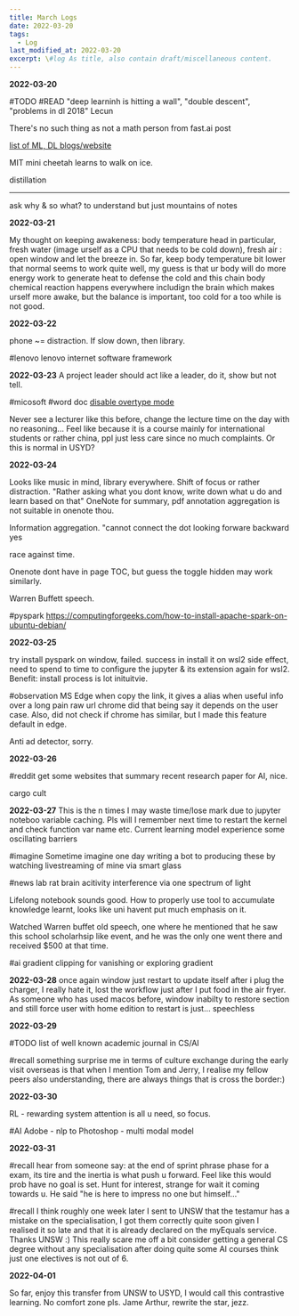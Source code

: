 ```yaml
---
title: March Logs
date: 2022-03-20
tags:
  - Log
last_modified_at: 2022-03-20
excerpt: \#log As title, also contain draft/miscellaneous content.
---
```

**2022-03-20**

\#TODO \#READ 
"deep learninh is hitting a wall", "double descent", "problems in dl 2018" Lecun

There's no such thing as not a math person from fast.ai post

[list of ML, DL blogs/website](https://neptune.ai/blog/the-best-regularly-updated-machine-learning-blogs-or-resources)

MIT mini cheetah learns to walk on ice.

distillation

---

ask why & so what? to understand but just mountains of notes

**2022-03-21**

My thought on keeping awakeness: body temperature  head in particular, fresh water (image urself as a CPU that needs to be cold down), fresh air : open window and let the breeze in.
So far, keep body temperature bit lower that normal seems to work quite well, my guess is that ur body will do more energy work to generate heat to defense the cold and this chain body chemical reaction happens everywhere includign the brain which makes urself more awake, but the balance is important, too cold for a too while is not good.

**2022-03-22**

phone ~= distraction.
If slow down, then library. 

\#lenovo lenovo internet software framework 

**2022-03-23**
A project leader should act like a leader, do it, show but not tell.

\#micosoft \#word doc [disable overtype mode](https://support.microsoft.com/en-us/office/text-disappears-as-i-type-aa70b771-4733-47a6-bb98-78130afd083c)

Never see a lecturer like this before, change the lecture time on the day with no reasoning... Feel like because it is a course mainly for international students or rather china, ppl just less care since no much complaints. Or this is normal in USYD?

**2022-03-24**

Looks like music in mind, library everywhere. Shift of focus or rather distraction.
"Rather asking what you dont know, write down what u do and learn based on that"
OneNote for summary, pdf annotation aggregation is not suitable in onenote thou.

Information aggregation.
"cannot connect the dot looking forware backward yes

race against time.

Onenote dont have in page TOC, but guess the toggle hidden may work similarly.

Warren Buffett speech.

\#pyspark https://computingforgeeks.com/how-to-install-apache-spark-on-ubuntu-debian/

**2022-03-25**

try install pyspark on window, failed.
success in install it on wsl2
side effect, need to spend to time to configure the jupyter & its extension again for wsl2.
Benefit: install process is lot inituitvie.

\#observation
MS Edge when copy the link, it gives a alias when useful info over a long pain raw url chrome did that being say it depends on the user case. Also, did not check if chrome has similar, but I made this feature default in edge.

Anti ad detector, sorry.

**2022-03-26**

\#reddit get some websites that summary recent research paper for AI, nice.

cargo cult

**2022-03-27**
This is the n times I may waste time/lose mark due to jupyter noteboo variable caching. Pls will I remember next time to restart the kernel and check function var name etc.
Current learning model experience some oscillating barriers

\#imagine Sometime imagine one day writing a bot to producing these by watching livestreaming of mine via smart glass

\#news lab rat brain acitivity interference via one spectrum of light

Lifelong notebook sounds good. How to properly use tool to accumulate knowledge learnt, looks like uni havent put much emphasis on it.

Watched Warren buffet old speech, one where he mentioned that he saw this school scholarhsip like event, and he was the only one went there and received $500 at that time.

\#ai gradient clipping for vanishing or exploring gradient


**2022-03-28**
once again window just restart to update itself after i plug the charger, I really hate it, lost the workflow just after I put food in the air fryer.
As someone who has used macos before, window inabilty to restore section and still force user with home edition to restart is just... speechless

**2022-03-29**

\#TODO list of well known academic journal in CS/AI

\#recall something surprise me in terms of culture exchange during the early visit overseas is that when I mention Tom and Jerry, I realise my fellow peers also understanding, there are always things that is cross the border:)

**2022-03-30**


RL - rewarding system
attention is all u need, so focus.

\#AI Adobe - nlp to Photoshop - multi modal model

**2022-03-31**

\#recall hear from someone say: at the end of sprint phrase phase for a exam, its tire and the inertia is what push u forward. Feel like this would prob have no goal is set.
Hunt for interest, strange for wait it coming towards u.
He said "he is here to impress no one but himself..."

\#recall I think roughly one week later I sent to UNSW that the testamur has a mistake on the specialisation, I got them correctly quite soon given I realised it so late and that it is already declared on the myEquals service. Thanks UNSW :) This really scare me off a bit consider getting a general CS degree without any specialisation after doing quite some AI courses think just one electives is not out of 6.

**2022-04-01**

So far, enjoy this transfer from UNSW to USYD, I would call this contrastive learning. No comfort zone pls.
Jame Arthur, rewrite the star, jezz.
